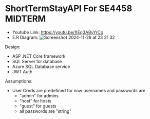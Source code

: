 # ShortTermStayAPI For SE4458 MIDTERM
- Youtube Link: https://youtu.be/XEq3AByYrCo
- E.R Diagram:
  ![Screenshot 2024-11-29 at 23 21 32](https://github.com/user-attachments/assets/17f8b5a4-8490-4cde-bdd0-5975db2c2581)

Design:
- ASP .NET Core framework
- SQL Server for database
- Azure SQL Database service
- JWT Auth

Assumptions:
- User Creds are predefined for now
  usernames and passwords are 
    - "admin" for admins
    - "host" for hosts
    - "guest" for guests
    - all passwords are "string"
